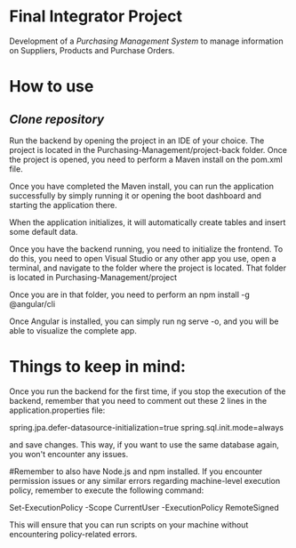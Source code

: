 # Final Integrator Project

Development of a *Purchasing Management System* to manage information on Suppliers, Products and Purchase Orders.

# How to use

*Clone repository*
------------------

Run the backend by opening the project in an IDE of your choice. The project is located in the Purchasing-Management/project-back folder. Once the project is opened, you need to perform a Maven install on the pom.xml file.

Once you have completed the Maven install, you can run the application successfully by simply running it or opening the boot dashboard and starting the application there.

When the application initializes, it will automatically create tables and insert some default data.

Once you have the backend running, you need to initialize the frontend. To do this, you need to open Visual Studio or any other app you use, open a terminal, and navigate to the folder where the project is located. That folder is located in Purchasing-Management/project

Once you are in that folder, you need to perform an npm install -g @angular/cli

Once Angular is installed, you can simply run ng serve -o, and you will be able to visualize the complete app.

# Things to keep in mind:

Once you run the backend for the first time, if you stop the execution of the backend, remember that you need to comment out these 2 lines in the application.properties file:

spring.jpa.defer-datasource-initialization=true
spring.sql.init.mode=always

and save changes. This way, if you want to use the same database again, you won't encounter any issues.

#Remember to also have Node.js and npm installed. If you encounter permission issues or any similar errors regarding machine-level execution policy, remember to execute the following command:

Set-ExecutionPolicy -Scope CurrentUser -ExecutionPolicy RemoteSigned

This will ensure that you can run scripts on your machine without encountering policy-related errors.
